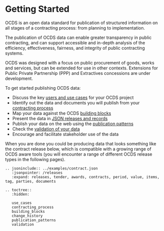 # Getting Started

OCDS is an open data standard for publication of structured information on all stages of a contracting process: from planning to implementation.

The publication of OCDS data can enable greater transparency in public contracting, and can support accessible and in-depth analysis of the efficiency, effectiveness, fairness, and integrity of public contracting systems. 

OCDS was designed with a focus on public procurement of goods, works and services, but can be extended for use in other contexts. Extensions for Public Private Partnership (PPP) and Extractives concessions are under development.

To get started publishing OCDS data:

* Discuss the key [users and use cases](use_cases) for your OCDS project
* Identify out the data and documents you will publish from your [contracting process](contracting_process)
* Map your data against the OCDS [building blocks](building_blocks)
* Present the data in [JSON releases and records](change_history)
* Publish your data on the web using the [publication patterns](publication_patterns)
* Check the [validation of your data](validation)
* Encourage and facilitate stakeholder use of the data

When you are done you could be producing data that looks something like the contract release below, which is compatible with a growing range of OCDS aware tools (you will encounter a range of different OCDS release types in the following pages).

```eval_rst
.. jsoninclude:: ../examples/contract.json
   :jsonpointer: /releases
   :expand: releases, tender, awards, contracts, period, value, items, tag, parties, documents

```

```eval_rst
.. toctree::
   :hidden:

   use_cases
   contracting_process
   building_blocks
   change_history
   publication_patterns
   validation
```

